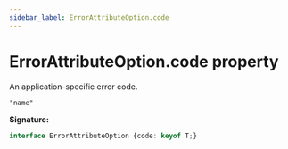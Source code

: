 ```yaml
---
sidebar_label: ErrorAttributeOption.code
---
```

# ErrorAttributeOption.code property

An application-specific error code.

 `"name"`

**Signature:**

```typescript
interface ErrorAttributeOption {code: keyof T;}
```
